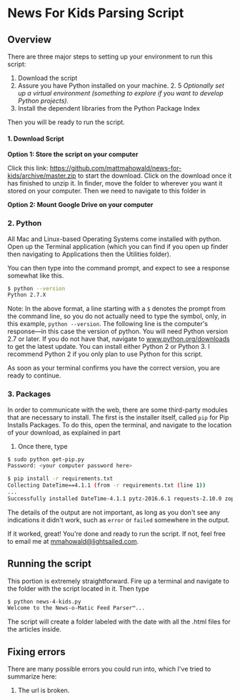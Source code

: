 # News For Kids Parsing Script

## Overview

There are three major steps to setting up your environment to run this script:

1. Download the script
2. Assure you have Python installed on your machine. 
    2. 5 *Optionally set up a virtual environment (something to explore if you want to develop Python projects).*
3. Install the dependent libraries from the Python Package Index

Then you will be ready to run the script.

#### 1. Download Script

**Option 1: Store the script on your computer**

Click this link: https://github.com/mattmahowald/news-for-kids/archive/master.zip to start the 
download. Click on the download once it has finished to unzip it. In finder, move the folder
to wherever you want it stored on your computer. Then we need to navigate to 
this folder in 

**Option 2: Mount Google Drive on your computer**


### 2. Python
All Mac and Linux-based Operating Systems come installed with python. Open up the Terminal application (which you can find if you open up finder then navigating to Applications then the Utilities folder). 

You can then type into the command prompt, and expect to see a response somewhat like this.

```sh
$ python --version
Python 2.7.X
```

Note: In the above format, a line starting with a `$` denotes the prompt from the command line, 
so you do not actually need to type the symbol, only, in this example, `python --version`. 
The following line is the computer's response—in this case the version of python. You will 
need Python version 2.7 or later. If you do not have that, navigate to www.python.org/downloads 
to get the latest update. You can install either Python 2 or Python 3. I recommend Python 2 if
you only plan to use Python for this script.

As soon as your terminal confirms you have the correct version, you are ready to continue.

### 3. Packages
In order to communicate with the web, there are some third-party modules that are necessary
to install. The first is the installer itself, called `pip` for Pip Installs Packages. To do
this, open the terminal, and navigate to the location of your download, as explained in part
1. Once there, type 

```sh
$ sudo python get-pip.py
Password: <your computer password here>
```

```sh
$ pip install -r requirements.txt
Collecting DateTime==4.1.1 (from -r requirements.txt (line 1))
...
Successfully installed DateTime-4.1.1 pytz-2016.6.1 requests-2.10.0 zope.interface-4.2.0
```

The details of the output are not important, as long as you don't see any indications
it didn't work, such as `error` or `failed` somewhere in the output.

If it worked, great! You're done and ready to run the script. If not, feel free to email 
me at mmahowald@lightsailed.com.

## Running the script

This portion is extremely straightforward. Fire up a terminal and navigate to the folder
with the script located in it. Then type

```sh
$ python news-4-kids.py
Welcome to the News-o-Matic Feed Parser™...
```

The script will create a folder labeled with the date with all the .html files for
the articles inside.

## Fixing errors

There are many possible errors you could run into, which I've tried to summarize here:

1. The url is broken. 
